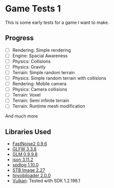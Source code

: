 # Game Tests 1
This is some early tests for a game I want to make.
## Progress
- [ ] Rendering: Simple rendering
- [ ] Engine: Spacial Awareness
- [ ] Physics: Collisions
- [ ] Physics: Gravity
- [ ] Terrain: Simple random terrain
- [ ] Physics: Simple random terrain with collisions
- [ ] Rendering: Mobile camera
- [ ] Physics: Camera collisions
- [ ] Terrain: Voxel
- [ ] Terrain: Semi infinite terrain
- [ ] Terrain: Runtime mesh modification

And much more
## Libraries Used
* [FastNoise2 0.9.6](https://github.com/Auburn/FastNoise2)
* [GLFW 3.3.8](https://www.glfw.org/)
* [GLM 0.9.9.8](https://github.com/g-truc/glm)
* [json 3.11.2](https://github.com/nlohmann/json)
* [spdlog 1.10.0](https://github.com/gabime/spdlog)
* [STB Image 2.27](https://github.com/nothings/stb)
* [tinyobjloader 2.0.0](https://github.com/tinyobjloader/tinyobjloader)
* [Vulkan](https://www.khronos.org/vulkan/): Tested with SDK 1.2.198.1
